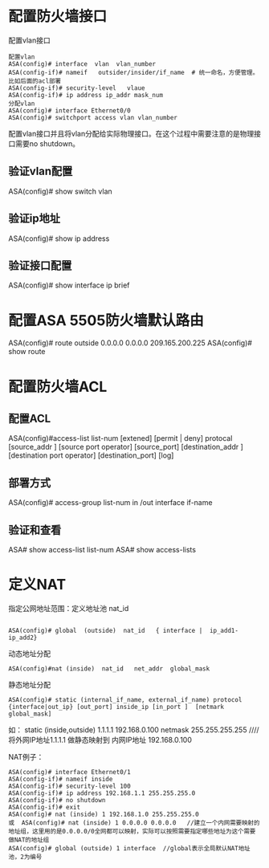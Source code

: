 # 配置防火墙接口
配置vlan接口

```
配置vlan
ASA(config)# interface  vlan  vlan_number
ASA(config-if)# nameif   outsider/insider/if_name  # 统一命名，方便管理。比如后面的acl部署
ASA(config-if)# security-level   vlaue
ASA(config-if)# ip address ip_addr mask_num
分配vlan
ASA(config)# interface Ethernet0/0  
ASA(config)# switchport access vlan vlan_number
```


配置vlan接口并且将vlan分配给实际物理接口。在这个过程中需要注意的是物理接口需要no shutdown。
## 验证vlan配置
ASA(config)# show switch vlan
## 验证ip地址
ASA(config)# show ip address 
## 验证接口配置
ASA(config)# show interface ip brief

# 配置ASA 5505防火墙默认路由
ASA(config)# route outside 0.0.0.0 0.0.0.0 209.165.200.225
ASA(config)# show  route
# 配置防火墙ACL
## 配置ACL
ASA(config)#access-list list-num  [extened]  [permit | deny] protocal  [source_addr ] [source port operator] [source_port] [destination_addr ] [destination port operator] [destination_port] [log]
 ## 部署方式
ASA(config)# access-group list-num in /out interface if-name
## 验证和查看
ASA# show access-list list-num 
ASA# show access-lists
# 定义NAT
指定公网地址范围：定义地址池 nat_id

```

ASA(config)# global  (outside)  nat_id   { interface |  ip_add1-ip_add2} 
```


动态地址分配

```
ASA(config)#nat (inside)  nat_id   net_addr  global_mask 
```


静态地址分配

```
ASA(config)# static (internal_if_name, external_if_name) protocol {interface|out_ip} [out_port] inside_ip [in_port ]  [netmark global_mask]

```
如：
static (inside,outside) 1.1.1.1 192.168.0.100 netmask 255.255.255.255 ////将外网IP地址1.1.1.1 做静态映射到 内网IP地址 192.168.0.100

NAT例子：

```
ASA(config)# interface Ethernet0/1
ASA(config-if)# nameif inside
ASA(config-if)# security-level 100
ASA(config-if)# ip address 192.168.1.1 255.255.255.0
ASA(config-if)# no shutdown
ASA(config-if)# exit
ASA(config)# nat (inside) 1 192.168.1.0 255.255.255.0
或  ASA(config)# nat (inside) 1 0.0.0.0 0.0.0.0   //建立一个内网需要映射的地址组，这里用的是0.0.0.0/0全网都可以映射，实际可以按照需要指定哪些地址为这个需要做NAT的地址组
ASA(config)# global (outside) 1 interface  //global表示全局默认NAT地址池，2为编号
```


```{.python .input}

```
